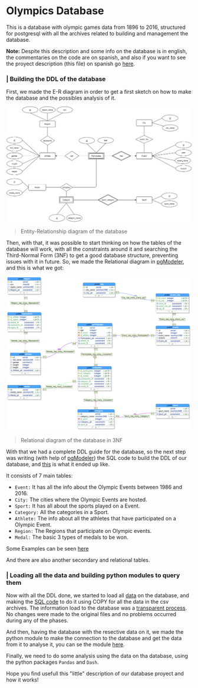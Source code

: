 # Olympics Database
This is a database with olympic games data from 1896 to 2016, structured for postgresql with all the archives related to building and management the database.

**Note:** Despite this description and some info on the database is in english, the commentaries on the code are on spanish, and also if you want to see the proyect description (this file) on spanish go [here](https://github.com/Feligx/Olympics-Database/blob/main/README_%5BES%5D.md).

### | Building the DDL of the database

First, we made the E-R diagram in order to get a first sketch on how to make the database and the possibles analysis of it.

![E-R Diagram](https://github.com/Feligx/Olympics-Database/blob/main/Diagrams/Modelo_Base_de_Datos_Olimpicos_3.png)
> Entity-Relationship diagram of the database
 
 Then, with that, it was possible to start thinking on how the tables of the database will work, with all the constraints around it and searching the Third-Normal Form (3NF) to get a good database structure, preventing issues with it in future. So, we made the Relational diagram in [pgModeler](https://pgmodeler.io), and this is what we got:
 
 ![Relational Diagram](https://github.com/Feligx/Olympics-Database/blob/main/Diagrams/OlympicsR.png)
 >Relational diagram of the database in 3NF
 
 With that we had a complete DDL guide for the database, so the next step was writing (with help of [pgModeler](https://pgmodeler.io)) the SQL code to build the DDL of our database, and [this](https://github.com/Feligx/Olympics-Database/blob/main/relational_olympics.sql) is what it ended up like.
 
 It consists of 7 main tables:
 * `Event:` It has all the info about the Olympic Events between 1986 and 2016.
 * `City:` The cities where the Olympic Events are hosted.
 * `Sport:` It has all about the sports played on a Event.
 * `Category:` All the categories in a Sport.
 * `Athlete:` The info about all the athletes that have participated on a Olympic Event.
 * `Region:` The Regions that participate on Olympic events.
 * `Medal:` The basic 3 types of medals to be won.

Some Examples can be seen [here](https://github.com/Feligx/Olympics-Database/blob/main/tab_examples.md)

And there are also another secondary and relational tables.

### | Loading all the data and building python modules to query them

Now with all the DDL done, we started to load all [data](https://github.com/Feligx/Olympics-Database/tree/main/Data) on the database, and making the [SQL code](https://github.com/Feligx/Olympics-Database/blob/main/remaining_inserts.sql) to do it using COPY for all the data in the csv archives. 
The information load to the database was a [transparent process](https://github.com/Feligx/Olympics-Database/blob/main/Data/upload_data_csv). No changes were made to the original files and no problems occurred during any of the phases.


And then, having the database with the resective data on it, we made the python module to make the connection to the database and get the data from it to analyse it, you can se the module [here](https://github.com/Feligx/Olympics-Database/blob/main/conexion_olympics.py).

Finally, we need to do some analysis using the data on tha database, using the python packages `Pandas` and `Dash`.

Hope you find usefull this "little" description of our database proyect and how it works!
